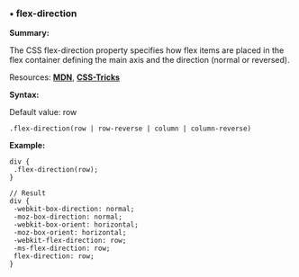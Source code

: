 ### <a name="flex-direction"></a> &#8226; flex-direction
**Summary:**

The CSS flex-direction property specifies how flex items are placed in the flex container defining the main axis and the direction (normal or reversed).

Resources: **[MDN](https://developer.mozilla.org/en-US/docs/Web/CSS/flex-direction)**, **[CSS-Tricks](http://css-tricks.com/almanac/properties/f/flex-direction/)**

**Syntax:**

Default value: row

    .flex-direction(row | row-reverse | column | column-reverse) 
  
**Example:**

    div {
     .flex-direction(row);
    }
    
    // Result
    div {
     -webkit-box-direction: normal;
     -moz-box-direction: normal;
     -webkit-box-orient: horizontal;
     -moz-box-orient: horizontal;
     -webkit-flex-direction: row;
     -ms-flex-direction: row;
     flex-direction: row;
    }


